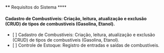 **\*\*** Requisitos do Sistema \*\*\*\*

<h4> Cadastro de Combustíveis: Criação, leitura, atualização e exclusão (CRUD) de tipos de combustíveis (Gasolina, Etanol).
 </h4> 
<ul>
  <li> [ ] Cadastro de Combustíveis: Criação, leitura, atualização e exclusão (CRUD) de tipos de combustíveis (Gasolina, Etanol).</li>
  <li> [ ] Controle de Estoque: Registro de entradas e saídas de combustíveis.</li>
</ul>
